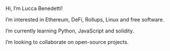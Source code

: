 Hi, I’m Lucca Benedetti!

I’m interested in Ethereum, DeFi, Rollups, Linux and free software.

I’m currently learning Python, JavaScript and solidity.

I’m looking to collaborate on open-source projects.

<!---
BenedettiLucca/BenedettiLucca is a ✨ special ✨ repository because its `README.md` (this file) appears on your GitHub profile.
You can click the Preview link to take a look at your changes.
--->
